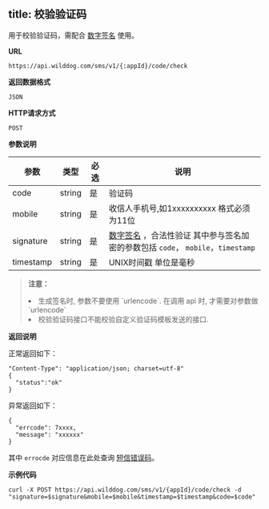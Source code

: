 
title: 校验验证码
---

用于校验验证码，需配合 [数字签名](/sms/guide/signature.html#生成数字签名的方法) 使用。


**URL**

```
https://api.wilddog.com/sms/v1/{:appId}/code/check
```

**返回数据格式**

```
JSON
```

**HTTP请求方式**    

```
POST    
```
    
**参数说明**
    
|参数           |类型           |必选       |说明|
|--------------|--------------|----------|---|
|code     |string            |是         |验证码|
|mobile          |string         |是         |收信人手机号,如1xxxxxxxxxx 格式必须为11位|
|signature      |string         |是         |[数字签名](/sms/guide/signature.html#生成数字签名的方法) ，合法性验证 其中参与签名加密的参数包括 `code`， `mobile`，`timestamp`|
|timestamp      |string         |是         |UNIX时间戳 单位是毫秒|
    
<blockquote class="warning">
  <p><strong>注意：</strong></p>
  <li>生成签名时, 参数不要使用 `urlencode`. 在调用 api 时, 才需要对参数做 `urlencode`</li>
  <li>校验验证码接口不能校验自定义验证码模板发送的接口.</li>
</blockquote>


**返回说明**

正常返回如下：

```
"Content-Type": "application/json; charset=utf-8"
{
  "status":"ok"
}
```

异常返回如下：

```
{
  "errcode": 7xxxx,
  "message": "xxxxxx"
}
```
其中 `errocde` 对应信息在此处查询 [短信错误码](/sms/api/error-code.html)。

**示例代码**

```
curl -X POST https://api.wilddog.com/sms/v1/{appId}/code/check -d "signature=$signature&mobile=$mobile&timestamp=$timestamp&code=$code"
```


